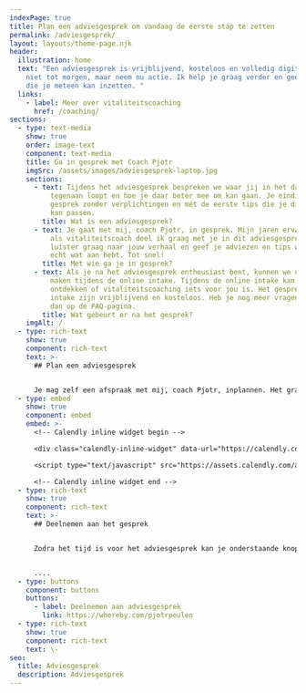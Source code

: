 ```yaml
---
indexPage: true
title: Plan een adviesgesprek om vandaag de eerste stap te zetten
permalink: /adviesgesprek/
layout: layouts/theme-page.njk
header:
  illustration: home
  text: "Een adviesgesprek is vrijblijvend, kosteloos en volledig digitaal. Wacht
    niet tot morgen, maar neem nu actie. Ik help je graag verder en geef je tips
    die je meteen kan inzetten. "
  links:
    - label: Meer over vitaliteitscoaching
      href: /coaching/
sections:
  - type: text-media
    show: true
    order: image-text
    component: text-media
    title: Ga in gesprek met Coach Pjotr
    imgSrc: /assets/images/adviesgesprek-laptop.jpg
    sections:
      - text: Tijdens het adviesgesprek bespreken we waar jij in het dagelijks leven
          tegenaan loopt en hoe je daar beter mee om kan gaan. Je eindigt het
          gesprek zonder verplichtingen en mét de eerste tips die je direct toe
          kan passen.
        title: Wat is een adviesgesprek?
      - text: Je gaat met mij, coach Pjotr, in gesprek. Mijn jaren ervaring en kennis
          als vitaliteitscoach deel ik graag met je in dit adviesgesprek. Ik
          luister graag naar jouw verhaal en geef je adviezen en tips waar je
          echt wat aan hebt. Tot snel!
        title: Met wie ga je in gesprek?
      - text: Als je na het adviesgesprek enthousiast bent, kunnen we uitgebreid kennis
          maken tijdens de online intake. Tijdens de online intake kan je
          ontdekken of vitaliteitscoaching iets voor jou is. Het gesprek en de
          intake zijn vrijblijvend en kosteloos. Heb je nog meer vragen? Kijk
          dan op de FAQ-pagina.
        title: Wat gebeurt er na het gesprek?
    imgAlt: /
  - type: rich-text
    show: true
    component: rich-text
    text: >-
      ## Plan een adviesgesprek


      Je mag zelf een afspraak met mij, coach Pjotr, inplannen. Het gratis adviesgesprek duurt een half uur en zal plaatsvinden via een videobelgesprek.
  - type: embed
    show: true
    component: embed
    embed: >-
      <!-- Calendly inline widget begin -->

      <div class="calendly-inline-widget" data-url="https://calendly.com/pjotr-peulen/digitale-intake?hide_gdpr_banner=1&primary_color=eb5c36" style="min-width:320px;height:630px;"></div>

      <script type="text/javascript" src="https://assets.calendly.com/assets/external/widget.js" async></script>

      <!-- Calendly inline widget end -->
  - type: rich-text
    show: true
    component: rich-text
    text: >-
      ## Deelnemen aan het gesprek


      Zodra het tijd is voor het adviesgesprek kan je onderstaande knop gebruiken om deel te nemen.


      ....
  - type: buttons
    component: buttons
    buttons:
      - label: Deelnemen aan adviesgesprek
        link: https://whereby.com/pjotrpeulen
  - type: rich-text
    show: true
    component: rich-text
    text: \-
seo:
  title: Adviesgesprek
  description: Adviesgesprek
---
```

